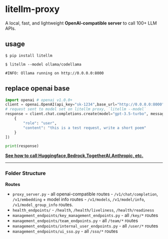 # litellm-proxy

A local, fast, and lightweight **OpenAI-compatible server** to call 100+ LLM APIs.

## usage 

```shell 
$ pip install litellm
```
```shell
$ litellm --model ollama/codellama 

#INFO: Ollama running on http://0.0.0.0:8000
```

## replace openai base
```python 
import openai # openai v1.0.0+
client = openai.OpenAI(api_key="sk-1234",base_url="http://0.0.0.0:8000") # set proxy to base_url
# request sent to model set on litellm proxy, `litellm --model`
response = client.chat.completions.create(model="gpt-3.5-turbo", messages = [
    {
        "role": "user",
        "content": "this is a test request, write a short poem"
    }
])

print(response)
``` 

[**See how to call Huggingface,Bedrock,TogetherAI,Anthropic, etc.**](https://docs.litellm.ai/docs/simple_proxy)


---

### Folder Structure

**Routes**
- `proxy_server.py` - all openai-compatible routes - `/v1/chat/completion`, `/v1/embedding` + model info routes - `/v1/models`, `/v1/model/info`, `/v1/model_group_info` routes.
- `health_endpoints/` - `/health`, `/health/liveliness`, `/health/readiness`
- `management_endpoints/key_management_endpoints.py` - all `/key/*` routes
- `management_endpoints/team_endpoints.py` - all `/team/*` routes
- `management_endpoints/internal_user_endpoints.py` - all `/user/*` routes
- `management_endpoints/ui_sso.py` - all `/sso/*` routes
